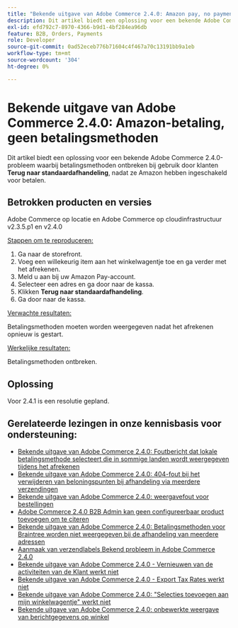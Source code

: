 ```yaml
---
title: "Bekende uitgave van Adobe Commerce 2.4.0: Amazon pay, no payment methods"
description: Dit artikel biedt een oplossing voor een bekende Adobe Commerce 2.4.0-probleem waarbij betalingsmethoden ontbreken wanneer klanten **Terug naar standaardafhandeling*** gebruiken nadat ze Amazon hebben ingeschakeld.
exl-id: efd792c7-8970-4366-b9d1-4bf284ea96db
feature: B2B, Orders, Payments
role: Developer
source-git-commit: 0ad52eceb776b71604c4f467a70c13191bb9a1eb
workflow-type: tm+mt
source-wordcount: '304'
ht-degree: 0%

---
```


# Bekende uitgave van Adobe Commerce 2.4.0: Amazon-betaling, geen betalingsmethoden

Dit artikel biedt een oplossing voor een bekende Adobe Commerce 2.4.0-probleem waarbij betalingsmethoden ontbreken bij gebruik door klanten **Terug naar standaardafhandeling**, nadat ze Amazon hebben ingeschakeld voor betalen.

## Betrokken producten en versies

Adobe Commerce op locatie en Adobe Commerce op cloudinfrastructuur v2.3.5.p1 en v2.4.0

<u>Stappen om te reproduceren:</u>

1. Ga naar de storefront.
1. Voeg een willekeurig item aan het winkelwagentje toe en ga verder met het afrekenen.
1. Meld u aan bij uw Amazon Pay-account.
1. Selecteer een adres en ga door naar de kassa.
1. Klikken **Terug naar standaardafhandeling**.
1. Ga door naar de kassa.

<u>Verwachte resultaten:</u>

Betalingsmethoden moeten worden weergegeven nadat het afrekenen opnieuw is gestart.

<u>Werkelijke resultaten:</u>

Betalingsmethoden ontbreken.

## Oplossing

Voor 2.4.1 is een resolutie gepland.

## Gerelateerde lezingen in onze kennisbasis voor ondersteuning:

* [Bekende uitgave van Adobe Commerce 2.4.0: Foutbericht dat lokale betalingsmethode selecteert die in sommige landen wordt weergegeven tijdens het afrekenen](/help/troubleshooting/payments/magento-2-4-0-checkout-error-selecting-local-payments.md)
* [Bekende uitgave van Adobe Commerce 2.4.0: 404-fout bij het verwijderen van beloningspunten bij afhandeling via meerdere verzendingen](/help/troubleshooting/storefront/magento-2-4-0-404-error-removing-rewards-points-on-multi-shipping-checkout.md)
* [Bekende uitgave van Adobe Commerce 2.4.0: weergavefout voor bestellingen](/help/troubleshooting/storefront/magento-2-4-0-known-issue-orders-display-error.md)
* [Adobe Commerce 2.4.0 B2B Admin kan geen configureerbaar product toevoegen om te citeren](/help/troubleshooting/miscellaneous/magento-2-4-0-b2b-admin-can-t-add-configurable-product-to-quote.md)
* [Bekende uitgave van Adobe Commerce 2.4.0: Betalingsmethoden voor Braintree worden niet weergegeven bij de afhandeling van meerdere adressen](/help/troubleshooting/payments/magento-2-4-0-braintree-not-in-multiple-addresses-checkout.md)
* [Aanmaak van verzendlabels Bekend probleem in Adobe Commerce 2.4.0](/help/troubleshooting/known-issues-patches-attached/shipping-labels-creation-known-issue-in-magento-2-4-0.md)
* [Bekende uitgave van Adobe Commerce 2.4.0 - Vernieuwen van de activiteiten van de Klant werkt niet](/help/troubleshooting/miscellaneous/magento-2-4-0-refresh-on-customer-activities-does-not-work.md)
* [Bekende uitgave van Adobe Commerce 2.4.0 - Export Tax Rates werkt niet](/help/troubleshooting/miscellaneous/magento-2-4-0-known-issue-export-tax-rates-does-not-work.md)
* [Bekende uitgave van Adobe Commerce 2.4.0: &quot;Selecties toevoegen aan mijn winkelwagentje&quot; werkt niet](/help/troubleshooting/miscellaneous/magento-2-4-0-add-selections-to-my-cart-does-not-work.md)
* [Bekende uitgave van Adobe Commerce 2.4.0: onbewerkte weergave van berichtgegevens op winkel](/help/troubleshooting/storefront/magento-2-4-0-issue-storefront-raw-message-data-display.md)
